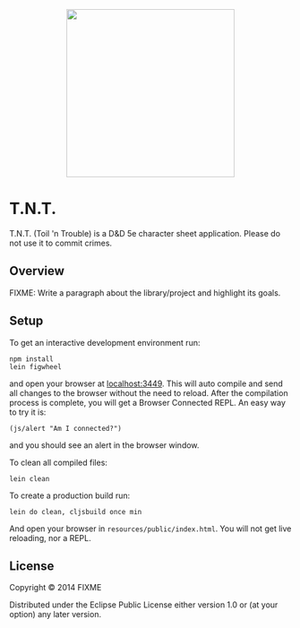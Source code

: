 <div style="text-align: center">
	<a href="https://twitter.com/Kukie_nyan/status/1282739600331440128">
		<img height="300px" style="margin: auto" src="https://pbs.twimg.com/media/Ec003OmUcAAFxGi?format=jpg&name=large">
	</a>
</div>

# T.N.T.

T.N.T. (Toil 'n Trouble) is a D&D 5e character sheet application. Please do not use it to commit crimes.

## Overview

FIXME: Write a paragraph about the library/project and highlight its goals.

## Setup

To get an interactive development environment run:

    npm install
    lein figwheel

and open your browser at [localhost:3449](http://localhost:3449/).
This will auto compile and send all changes to the browser without the
need to reload. After the compilation process is complete, you will
get a Browser Connected REPL. An easy way to try it is:

    (js/alert "Am I connected?")

and you should see an alert in the browser window.

To clean all compiled files:

    lein clean

To create a production build run:

    lein do clean, cljsbuild once min

And open your browser in `resources/public/index.html`. You will not
get live reloading, nor a REPL. 

## License

Copyright © 2014 FIXME

Distributed under the Eclipse Public License either version 1.0 or (at your option) any later version.
